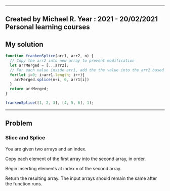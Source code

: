 ------
Created by Michael R. Year : 2021 - 20/02/2021 Personal learning courses
------

## My solution

```javascript
function frankenSplice(arr1, arr2, n) {
  // Copy the arr2 into new array to prevent modification
  let arrMerged = [...arr2];
  // For each value inside arr1, add the the value into the arr2 based on the index position n + current item index
  for(let i=0; i<arr1.length; i++){
    arrMerged.splice(n+i, 0, arr1[i])
  }
  return arrMerged;
}

frankenSplice([1, 2, 3], [4, 5, 6], 1);
```
---

## Problem
### Slice and Splice
You are given two arrays and an index.

Copy each element of the first array into the second array, in order.

Begin inserting elements at index `n` of the second array.

Return the resulting array. The input arrays should remain the same after the function runs.

